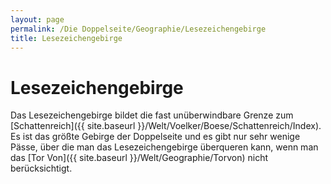 ```yaml
---
layout: page
permalink: /Die Doppelseite/Geographie/Lesezeichengebirge
title: Lesezeichengebirge
---
```


# Lesezeichengebirge

Das Lesezeichengebirge bildet die fast unüberwindbare Grenze zum [Schattenreich]({{ site.baseurl }}/Welt/Voelker/Boese/Schattenreich/Index). Es ist das größte Gebirge der Doppelseite und es gibt nur sehr wenige Pässe, über die man das Lesezeichengebirge überqueren kann, wenn man das [Tor Von]({{ site.baseurl }}/Welt/Geographie/Torvon) nicht berücksichtigt.

